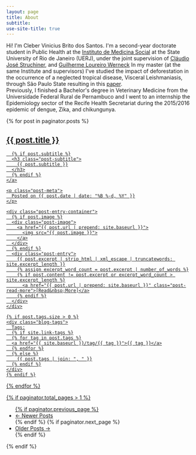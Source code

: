 ```yaml
---
layout: page
title: About
subtitle: 
use-site-title: true
---
```




<div class="container">
    	<div class="row">
            <div class="col-md-6">

Hi! I'm Cleber Vinicius Brito dos Santos. I'm a second-year doctorate student in Public Health at the <a href="https://https://www.ims.uerj.br">Instituto de Medicina Social</a> at the State University of Rio de Janeiro (UERJ), under the joint supervision of <a href="https://scholar.google.com/citations?user=kVh9mCwAAAAJ&hl=pt-BR&oi=ao">Cláudio José Struchiner</a>, and <a href="https://scholar.google.com/citations?user=UK-Di5gAAAAJ&hl=pt-BR&oi=ao">Guilherme Loureiro Werneck</a>
In my master (at the same Institute and supervisors) I've studied the impact of deforestation in the occurrence of a neglected tropical disease, Visceral Leishmaniasis, through São Paulo State resulting in this <a href="https://royalsocietypublishing.org/doi/abs/10.1098/rspb.2021.1537">paper</a>.  
Previously, I finished a Bachelor's degree in Veterinary Medicine from the Universidade Federal Rural de Pernambuco and I went to an internship the Epidemiology sector of the Recife Health Secretariat during the 2015/2016 epidemic of dengue, Zika, and chikungunya.



  </p>
        
<div class="posts-list">
  {% for post in paginator.posts %}
  <article class="post-preview">
    <a href="{{ post.url | prepend: site.baseurl }}">
	  <h2 class="post-title">{{ post.title }}</h2>

	  {% if post.subtitle %}
	  <h3 class="post-subtitle">
	    {{ post.subtitle }}
	  </h3>
	  {% endif %}
    </a>

    <p class="post-meta">
      Posted on {{ post.date | date: "%B %-d, %Y" }}
    </p>

    <div class="post-entry-container">
      {% if post.image %}
      <div class="post-image">
        <a href="{{ post.url | prepend: site.baseurl }}">
          <img src="{{ post.image }}">
        </a>
      </div>
      {% endif %}
      <div class="post-entry">
        {{ post.excerpt | strip_html | xml_escape | truncatewords: site.excerpt_length }}
        {% assign excerpt_word_count = post.excerpt | number_of_words %}
        {% if post.content != post.excerpt or excerpt_word_count > site.excerpt_length %}
          <a href="{{ post.url | prepend: site.baseurl }}" class="post-read-more">[Read&nbsp;More]</a>
        {% endif %}
      </div>
    </div>

    {% if post.tags.size > 0 %}
    <div class="blog-tags">
      Tags:
      {% if site.link-tags %}
      {% for tag in post.tags %}
      <a href="{{ site.baseurl }}/tag/{{ tag }}">{{ tag }}</a>
      {% endfor %}
      {% else %}
        {{ post.tags | join: ", " }}
      {% endif %}
    </div>
    {% endif %}

   </article>
  {% endfor %}
</div>

{% if paginator.total_pages > 1 %}
<ul class="pager main-pager">
  {% if paginator.previous_page %}
  <li class="previous">
    <a href="{{ paginator.previous_page_path | prepend: site.baseurl | replace: '//', '/' }}">&larr; Newer Posts</a>
  </li>
  {% endif %}
  {% if paginator.next_page %}
  <li class="next">
    <a href="{{ paginator.next_page_path | prepend: site.baseurl | replace: '//', '/' }}">Older Posts &rarr;</a>
  </li>
  {% endif %}
</ul>
{% endif %}
